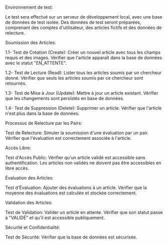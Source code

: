Environnement de test:

Le test sera effectué sur un serveur de développement local, avec une base de données de test isolée. Des données de test seront préparées, comprenant des comptes d'utilisateur, des articles fictifs et des données de relecture.

Soumission des Articles:

1.1- Test de Création (Create): Créer un nouvel article avec tous les champs requis et des images. Vérifier que l'article apparaît dans la base de données avec le statut "EN_ATTENTE".

1.2- Test de Lecture (Read): Lister tous les articles soumis par un chercheur donné. Vérifier que seuls les articles soumis par ce chercheur sont retournés.

1.3- Test de Mise à Jour (Update): Mettre à jour un article existant. Vérifier que les changements sont persistés en base de données.

1.4- Test de Suppression (Delete): Supprimer un article. Vérifier que l'article n'est plus dans la base de données.

Processus de Relecture par les Pairs:

Test de Relecture: Simuler la soumission d'une évaluation par un pair. Vérifier que l'évaluation est correctement associée à l'article.

Accès Libre:

Test d'Accès Public: Vérifier qu'un article validé est accessible sans authentification. Les articles non validés ne doivent pas être accessibles en libre accès.

Évaluation des Articles:

Test d'Évaluation: Ajouter des évaluations à un article. Vérifier que la moyenne des évaluations est calculée et stockée correctement.



Validation des Articles:

Test de Validation: Valider un article en attente. Vérifier que son statut passe à "VALIDÉ" et qu'il est accessible publiquement.

Sécurité et Confidentialité:

Test de Sécurité: Vérifier que la base de données est sécurisée.